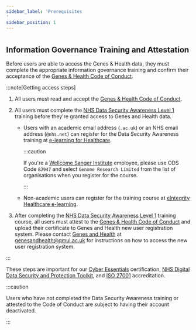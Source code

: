 ```yaml
---
sidebar_label: 'Prerequisites
'
sidebar_position: 1
---
```


# 

## Information Governance Training and Attestation
Before users are able to access the Genes & Health data, they must complete the 
appropriate information governance training and confirm their acceptance of the
[Genes & Health Code of Conduct][].

:::note[Getting access steps]

1. All users must read and accept the [Genes & Health Code of Conduct][].

1. All users must complete the [NHS Data Security Awareness Level 1][] training 
before they're granted access to Genes and Health data.

    - Users with an academic email address (`.ac.uk`) or an NHS email address (`@nhs.net`) 
      can register for the Data Security Awareness training at [e-learning for Healthcare][].
      
      :::caution

        If you're a [Wellcome Sanger Institute][] employee, please use ODS Code `8J947` and select `Genome Research Limited` from the list of organisations when you register for the course.

      :::

    - Non-academic users can register for the training course at [eIntegrity Healthcare e-learning][].

1. After completing the [NHS Data Security Awareness Level 1][] training course,
all users must attest to the [Genes & Health Code of Conduct][] and upload 
their certificate to Genes and Health new user registration system. Please 
contact [Genes and Health] at [genesandhealth@qmul.ac.uk][] for instructions 
on how to access the new user registration system.

:::



These steps are important for our [Cyber Essentials][] certification, 
[NHS Digital Data Security and Protection Toolkit][], and [ISO 27001][] 
accreditation.

:::caution

Users who have not completed the Data Security Awareness training or attested to the Code of Conduct are subject to having their account deactivated.

:::

[Genes & Health Code of Conduct]: ../references/code_of_conduct.md
[NHS Data Security Awareness Level 1]: https://www.e-lfh.org.uk/programmes/data-security-awareness
[Genes and Health]: mailto:genesandhealth@qmul.ac.uk
[genesandhealth@qmul.ac.uk]: mailto:genesandhealth@qmul.ac.uk
[e-learning for Healthcare]: https://portal.e-lfh.org.uk/Component/Details/544034
[eIntegrity Healthcare e-learning]: https://www.eintegrity.org/product/statutory-and-mandatory-training
[Wellcome Sanger Institute]: https://www.sanger.ac.uk

[Cyber Essentials]: https://www.ncsc.gov.uk/cyberessentials/overview
[NHS Digital Data Security and Protection Toolkit]: https://digital.nhs.uk/data-and-information/looking-after-information/data-security-and-information-governance/data-security-and-protection-toolkit
[ISO 27001]: https://www.iso.org/standard/27001
